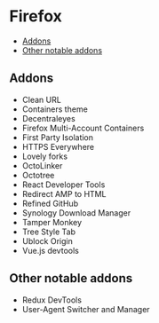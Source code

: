 # Firefox

<!-- toc -->

- [Addons](#addons)
- [Other notable addons](#other-notable-addons)

<!-- tocstop -->

## Addons

- Clean URL
- Containers theme
- Decentraleyes
- Firefox Multi-Account Containers
- First Party Isolation
- HTTPS Everywhere
- Lovely forks
- OctoLinker
- Octotree
- React Developer Tools
- Redirect AMP to HTML
- Refined GitHub
- Synology Download Manager
- Tamper Monkey
- Tree Style Tab
- Ublock Origin
- Vue.js devtools

## Other notable addons

- Redux DevTools
- User-Agent Switcher and Manager
